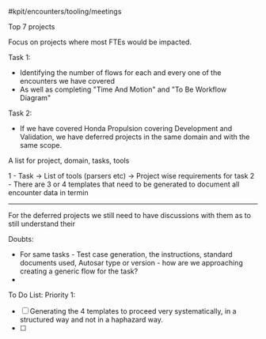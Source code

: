 #kpit/encounters/tooling/meetings

Top 7 projects

Focus on projects where most FTEs would be impacted.

Task 1: 
- Identifying the number of flows for each and every one of the encounters we have covered
- As well as completing "Time And Motion" and "To Be Workflow Diagram"

Task 2: 
- If we have covered Honda Propulsion covering Development and Validation, we have deferred projects in the same domain and with the same scope.


A list for project, domain, tasks, tools

1 - Task -> List of tools (parsers etc) -> Project wise requirements for task
2 - There are 3 or 4 templates that need to be generated to document all encounter data in termin

----
For the deferred projects we still need to have discussions with them as to still understand their 

Doubts:
- For same tasks - Test case generation, the instructions, standard documents used, Autosar type or version - how are we approaching creating a generic flow for the task?
- 

To Do List:
Priority 1:
- [ ] Generating the 4 templates to proceed very systematically, in a structured way and not in a haphazard way.
- [ ] 

